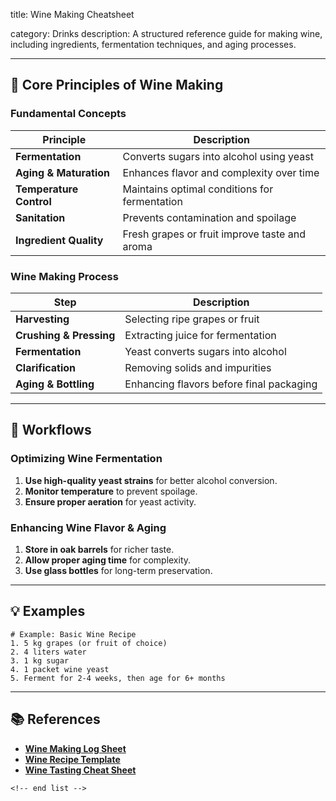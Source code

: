 title: Wine Making Cheatsheet

category: Drinks
description: A structured reference guide for making wine, including ingredients, fermentation techniques, and aging processes.

---

## 🍷 **Core Principles of Wine Making**

### **Fundamental Concepts**

| Principle                     | Description                                   |
| ----------------------------- | --------------------------------------------- |
| **Fermentation**        | Converts sugars into alcohol using yeast      |
| **Aging & Maturation**  | Enhances flavor and complexity over time      |
| **Temperature Control** | Maintains optimal conditions for fermentation |
| **Sanitation**          | Prevents contamination and spoilage           |
| **Ingredient Quality**  | Fresh grapes or fruit improve taste and aroma |

### **Wine Making Process**

| Step                          | Description                              |
| ----------------------------- | ---------------------------------------- |
| **Harvesting**          | Selecting ripe grapes or fruit           |
| **Crushing & Pressing** | Extracting juice for fermentation        |
| **Fermentation**        | Yeast converts sugars into alcohol       |
| **Clarification**       | Removing solids and impurities           |
| **Aging & Bottling**    | Enhancing flavors before final packaging |

---

## 🔄 **Workflows**

### **Optimizing Wine Fermentation**

1. **Use high-quality yeast strains** for better alcohol conversion.
2. **Monitor temperature** to prevent spoilage.
3. **Ensure proper aeration** for yeast activity.

### **Enhancing Wine Flavor & Aging**

1. **Store in oak barrels** for richer taste.
2. **Allow proper aging time** for complexity.
3. **Use glass bottles** for long-term preservation.

---

## 💡 **Examples**

```plaintext
# Example: Basic Wine Recipe
1. 5 kg grapes (or fruit of choice)  
2. 4 liters water  
3. 1 kg sugar  
4. 1 packet wine yeast  
5. Ferment for 2-4 weeks, then age for 6+ months  
```

---

## 📚 **References**

- **[Wine Making Log Sheet](https://www.pdffiller.com/479759062--winemaking-log-template-excel-)**
- **[Wine Recipe Template](https://www.teacherspayteachers.com/Product/Wine-Making-Journal-PDF-Wine-Recipe-Template-Printable-for-Wine-Makers-7149447)**
- **[Wine Tasting Cheat Sheet](https://delishably.com/beverages/My-Cheatsheet-for-Wine-Tasting)**

```
<!-- end list -->
```